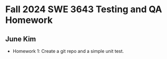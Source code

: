 # Fall 2024 SWE 3643 Testing and QA Homework
## June Kim

- Homework 1: Create a git repo and a simple unit test.